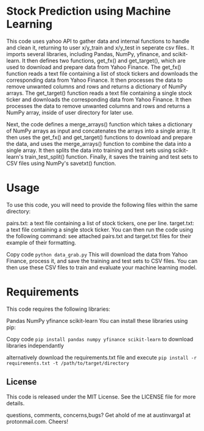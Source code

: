 # Stock Prediction using Machine Learning
This code uses yahoo API to gather data and internal functions to handle and clean it, returning to user x/y_train and x/y_test in seperate csv files.. It imports several libraries, including Pandas, NumPy, yfinance, and scikit-learn. It then defines two functions, get_fx() and get_target(), which are used to download and prepare data from Yahoo Finance. The get_fx() function reads a text file containing a list of stock tickers and downloads the corresponding data from Yahoo Finance. It then processes the data to remove unwanted columns and rows and returns a dictionary of NumPy arrays. The get_target() function reads a text file containing a single stock ticker and downloads the corresponding data from Yahoo Finance. It then processes the data to remove unwanted columns and rows and returns a NumPy array, inside of user directory for later use.

Next, the code defines a merge_arrays() function which takes a dictionary of NumPy arrays as input and concatenates the arrays into a single array. It then uses the get_fx() and get_target() functions to download and prepare the data, and uses the merge_arrays() function to combine the data into a single array. It then splits the data into training and test sets using scikit-learn's train_test_split() function. Finally, it saves the training and test sets to CSV files using NumPy's savetxt() function.

# Usage
To use this code, you will need to provide the following files within the same directory:

pairs.txt: a text file containing a list of stock tickers, one per line.
target.txt: a text file containing a single stock ticker.
You can then run the code using the following command:
see attached pairs.txt and target.txt files for their example of their formatting.

Copy code
`python data_grab.py`
This will download the data from Yahoo Finance, process it, and save the training and test sets to CSV files. You can then use these CSV files to train and evaluate your machine learning model.

# Requirements
This code requires the following libraries:

Pandas
NumPy
yfinance
scikit-learn
You can install these libraries using pip:

Copy code
`pip install pandas numpy yfinance scikit-learn` to download libraries independantly

alternatively download the requirements.txt file and execute
`pip install -r requirements.txt -t /path/to/target/directory`

## License
This code is released under the MIT License. See the LICENSE file for more details.



questions, comments, concerns,bugs? Get ahold of me at austinvarga1 at protonmail.com.
Cheers!
